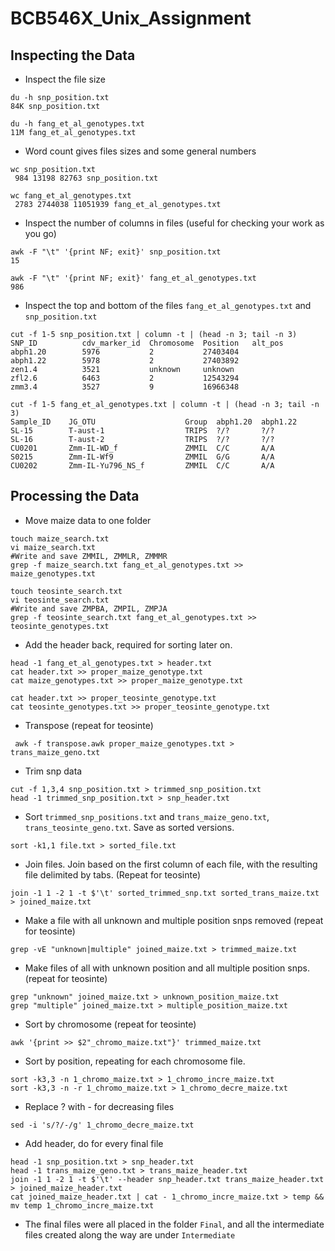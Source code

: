 # BCB546X_Unix_Assignment
## Inspecting the Data

* Inspect the file size
```
du -h snp_position.txt
84K snp_position.txt

du -h fang_et_al_genotypes.txt
11M fang_et_al_genotypes.txt
```
* Word count gives files sizes and some general numbers
```
wc snp_position.txt
 984 13198 82763 snp_position.txt
 
wc fang_et_al_genotypes.txt
 2783 2744038 11051939 fang_et_al_genotypes.txt
```
* Inspect the number of columns in files (useful for checking your work as you go)
```
awk -F "\t" '{print NF; exit}' snp_position.txt
15

awk -F "\t" '{print NF; exit}' fang_et_al_genotypes.txt
986
```
* Inspect the top and bottom of the files `fang_et_al_genotypes.txt` and `snp_position.txt`
```
cut -f 1-5 snp_position.txt | column -t | (head -n 3; tail -n 3)
SNP_ID          cdv_marker_id  Chromosome  Position   alt_pos
abph1.20        5976           2           27403404
abph1.22        5978           2           27403892
zen1.4          3521           unknown     unknown
zfl2.6          6463           2           12543294
zmm3.4          3527           9           16966348

cut -f 1-5 fang_et_al_genotypes.txt | column -t | (head -n 3; tail -n 3)
Sample_ID    JG_OTU                    Group  abph1.20  abph1.22
SL-15        T-aust-1                  TRIPS  ?/?       ?/?
SL-16        T-aust-2                  TRIPS  ?/?       ?/?
CU0201       Zmm-IL-WD_f               ZMMIL  C/C       A/A
S0215        Zmm-IL-Wf9                ZMMIL  G/G       A/A
CU0202       Zmm-IL-Yu796_NS_f         ZMMIL  C/C       A/A
```

## Processing the Data
* Move maize data to one folder
```
touch maize_search.txt 
vi maize_search.txt
#Write and save ZMMIL, ZMMLR, ZMMMR
grep -f maize_search.txt fang_et_al_genotypes.txt >> maize_genotypes.txt

touch teosinte_search.txt 
vi teosinte_search.txt
#Write and save ZMPBA, ZMPIL, ZMPJA
grep -f teosinte_search.txt fang_et_al_genotypes.txt >> teosinte_genotypes.txt
```
* Add the header back, required for sorting later on. 
```
head -1 fang_et_al_genotypes.txt > header.txt
cat header.txt >> proper_maize_genotype.txt
cat maize_genotypes.txt >> proper_maize_genotype.txt

cat header.txt >> proper_teosinte_genotype.txt
cat teosinte_genotypes.txt >> proper_teosinte_genotype.txt
```
* Transpose (repeat for teosinte)
```
 awk -f transpose.awk proper_maize_genotypes.txt > trans_maize_geno.txt
```

* Trim snp data
```
cut -f 1,3,4 snp_position.txt > trimmed_snp_position.txt
head -1 trimmed_snp_position.txt > snp_header.txt
```

* Sort `trimmed_snp_positions.txt` and `trans_maize_geno.txt`, `trans_teosinte_geno.txt`. Save as sorted versions.
```
sort -k1,1 file.txt > sorted_file.txt
```
* Join files. Join based on the first column of each file, with the resulting file delimited by tabs. (Repeat for teosinte)
```
join -1 1 -2 1 -t $'\t' sorted_trimmed_snp.txt sorted_trans_maize.txt > joined_maize.txt
```
* Make a file with all unknown and multiple position snps removed (repeat for teosinte)
```
grep -vE "unknown|multiple" joined_maize.txt > trimmed_maize.txt
```
* Make files of all with unknown position and all multiple position snps. (repeat for teosinte)
```
grep "unknown" joined_maize.txt > unknown_position_maize.txt
grep "multiple" joined_maize.txt > multiple_position_maize.txt
```

* Sort by chromosome (repeat for teosinte)
```
awk '{print >> $2"_chromo_maize.txt"}' trimmed_maize.txt
```
* Sort by position, repeating for each chromosome file.
```
sort -k3,3 -n 1_chromo_maize.txt > 1_chromo_incre_maize.txt
sort -k3,3 -n -r 1_chromo_maize.txt > 1_chromo_decre_maize.txt
```
* Replace ? with - for decreasing files
```
sed -i 's/?/-/g' 1_chromo_decre_maize.txt
```

* Add header, do for every final file
```
head -1 snp_position.txt > snp_header.txt
head -1 trans_maize_geno.txt > trans_maize_header.txt
join -1 1 -2 1 -t $'\t' --header snp_header.txt trans_maize_header.txt > joined_maize_header.txt
cat joined_maize_header.txt | cat - 1_chromo_incre_maize.txt > temp && mv temp 1_chromo_incre_maize.txt
```
* The final files were all placed in the folder `Final`, and all the intermediate files created along the way are under `Intermediate`

<!--stackedit_data:
eyJoaXN0b3J5IjpbNDIyMzA5MjEzLDExMjc5NDkzMDgsMTQ1MT
IwMDk1NywtNTIxNTMyNjQ5LDg3OTEwNDk0LDEzMTMxNzUyNTEs
MTcxMzk1NDc0NCwtMTU3OTc5NjQ2NiwyMjc1NDM0MTgsLTEyMD
I5NDQ3MTgsLTE5MDY1OTA4NzYsLTEwNDM1OTg2MzYsLTUyNjIy
NjE2MCw2NDU5NzkzMDEsLTE3MzkwOTQ0OTcsNTU4NTYwOTQzLD
EwNzc3Mjg5NDgsMTAyMTYzMTI0NCwxMDIwODk1NzQzLC04Nzky
MTE1MDddfQ==
-->